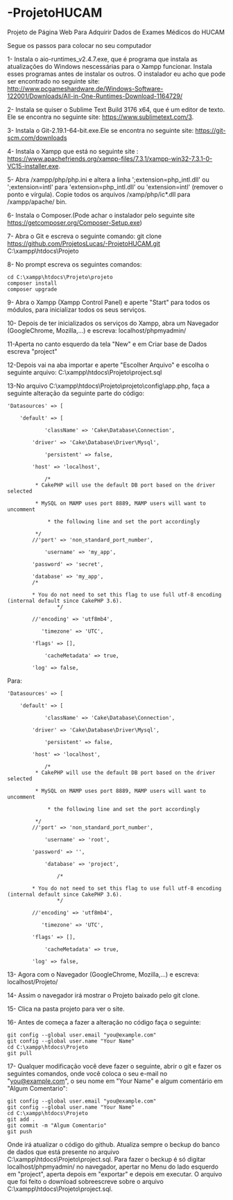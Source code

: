 ﻿# -ProjetoHUCAM
Projeto de Página Web Para Adquirir Dados de Exames Médicos do HUCAM

Segue os passos para colocar no seu computador 

1- Instala o aio-runtimes_v2.4.7.exe, que é programa que instala as atualizações do Windows nescessárias para o Xampp funcionar. Instala esses programas antes de instalar os outros. O instalador eu acho que pode ser encontrado no seguinte site: http://www.pcgameshardware.de/Windows-Software-122001/Downloads/All-in-One-Runtimes-Download-1164729/

2- Instala se quiser o Sublime Text Build 3176 x64, que é um editor de texto. Ele se encontra no seguinte site: https://www.sublimetext.com/3.

3- Instala o Git-2.19.1-64-bit.exe.Ele se encontra no seguinte site: https://git-scm.com/downloads

4- Instala o Xampp que está no seguinte site : https://www.apachefriends.org/xampp-files/7.3.1/xampp-win32-7.3.1-0-VC15-installer.exe.

5- Abra /xampp/php/php.ini e altera a linha ';extension=php_intl.dll' ou ';extension=intl'  para 'extension=php_intl.dll' ou 'extension=intl' (remover o ponto e vírgula). Copie todos os arquivos /xamp/php/ic*.dll para /xampp/apache/ bin.

6- Instala o Composer.(Pode achar o instalador pelo seguinte site https://getcomposer.org/Composer-Setup.exe)

7- Abra o Git e escreva o seguinte comando: git clone https://github.com/ProjetosLucas/-ProjetoHUCAM.git C:\xampp\htdocs\Projeto

8- No prompt escreva os seguintes comandos:
 
	cd C:\xampp\htdocs\Projeto\projeto
	composer install
	composer upgrade 

9- Abra o Xampp (Xampp Control Panel) e aperte "Start" para todos os módulos, para inicializar todos os seus serviços.

10- Depois de ter inicializados os serviços do Xampp, abra um Navegador (GoogleChrome, Mozilla,...) e escreva: localhost/phpmyadmin/

11-Aperta no canto esquerdo da tela "New" e em Criar base de Dados escreva "project"

12-Depois vai na aba importar e aperte "Escolher Arquivo" e escolha o seguinte arquivo: C:\xampp\htdocs\Projeto\project.sql

13-No arquivo C:\xampp\htdocs\Projeto\projeto\config\app.php, faça a seguinte alteração da seguinte parte do código:

	'Datasources' => [
        
		'default' => [

	            'className' => 'Cake\Database\Connection',
	
            'driver' => 'Cake\Database\Driver\Mysql',

	            'persistent' => false,
	
            'host' => 'localhost',

	            /*
             * CakePHP will use the default DB port based on the driver selected
	
             * MySQL on MAMP uses port 8889, MAMP users will want to uncomment

	             * the following line and set the port accordingly
	
             */
            //'port' => 'non_standard_port_number',

	            'username' => 'my_app',
	
            'password' => 'secret',
	
            'database' => 'my_app',
			/*
             
			* You do not need to set this flag to use full utf-8 encoding (internal default since CakePHP 3.6).
        			*/
            
			//'encoding' => 'utf8mb4',
	
               'timezone' => 'UTC',
            
			'flags' => [],

	            'cacheMetadata' => true,
	
            'log' => false,


Para:


	'Datasources' => [
        
		'default' => [

	            'className' => 'Cake\Database\Connection',
	
            'driver' => 'Cake\Database\Driver\Mysql',

	            'persistent' => false,
	
            'host' => 'localhost',

	            /*
             * CakePHP will use the default DB port based on the driver selected
	
             * MySQL on MAMP uses port 8889, MAMP users will want to uncomment

	             * the following line and set the port accordingly
	
             */
            //'port' => 'non_standard_port_number',

	            'username' => 'root',
	
            'password' => '',

	            'database' => 'project',

            	    /*
             
			* You do not need to set this flag to use full utf-8 encoding (internal default since CakePHP 3.6).
        			*/
            
			//'encoding' => 'utf8mb4',
	
               'timezone' => 'UTC',
            
			'flags' => [],

	            'cacheMetadata' => true,
	
            'log' => false,





13- Agora com o Navegador (GoogleChrome, Mozilla,...) e escreva: localhost/Projeto/

14- Assim o navegador irá mostrar o Projeto baixado pelo git clone.

15- Clica na pasta projeto para ver o site.

16- Antes de começa a fazer a alteração no código faça o seguinte:
	
	git config --global user.email "you@example.com"
	git config --global user.name "Your Name"
	cd C:\xampp\htdocs\Projeto
	git pull

17- Qualquer modificação você deve fazer o seguinte, abrir o git e fazer os seguintes comandos, onde você coloca o seu e-mail no "you@example.com", o seu nome em "Your Name" e algum comentário em  "Algum Comentario":
	
	git config --global user.email "you@example.com"
	git config --global user.name "Your Name"
	cd C:\xampp\htdocs\Projeto
	git add .
	git commit -m "Algum Comentario"
	git push

Onde irá atualizar o código do github. Atualiza sempre o beckup do banco de dados que está presente no arquivo C:\xampp\htdocs\Projeto\project.sql. Para fazer o beckup é só digitar localhost/phpmyadmin/ no navegador, apertar no Menu do lado esquerdo em "project", aperta depois em "exportar" e depois em executar. O arquivo que foi feito o download sobreescreve sobre o arquivo C:\xampp\htdocs\Projeto\project.sql.